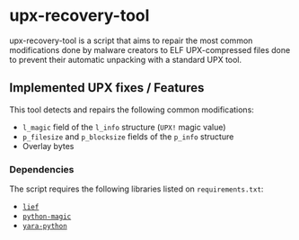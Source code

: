 # upx-recovery-tool

upx-recovery-tool is a script that aims to repair the most common modifications done by malware creators to ELF UPX-compressed 
files done to prevent their automatic unpacking with a standard UPX tool.

## Implemented UPX fixes / Features

This tool detects and repairs the following common modifications:
- `l_magic` field of the `l_info` structure (`UPX!` magic value)
- `p_filesize` and `p_blocksize` fields of the `p_info` structure
- Overlay bytes

### Dependencies

The script requires the following libraries listed on `requirements.txt`:

- [`lief`](https://lief-project.github.io)
- [`python-magic`](https://pypi.org/project/python-magic/)
- [`yara-python`](https://github.com/VirusTotal/yara-python)

